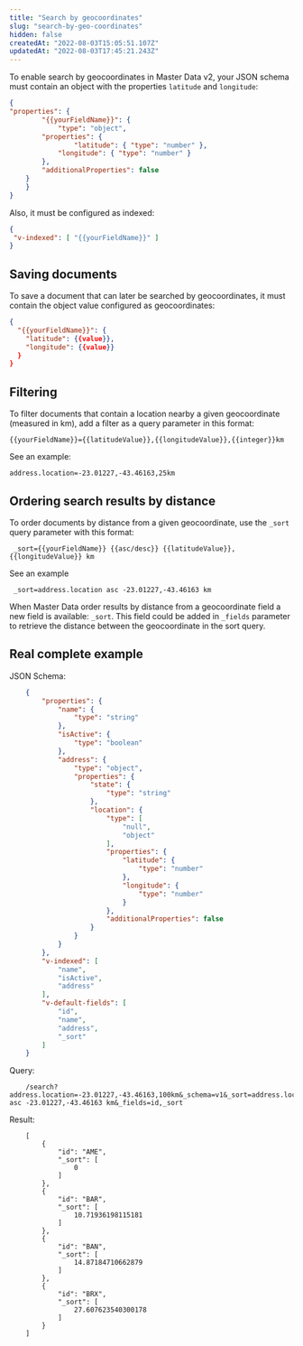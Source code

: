```yaml
---
title: "Search by geocoordinates"
slug: "search-by-geo-coordinates"
hidden: false
createdAt: "2022-08-03T15:05:51.107Z"
updatedAt: "2022-08-03T17:45:21.243Z"
---
```

To enable search by geocoordinates in Master Data v2, your JSON schema must contain an object with the properties `latitude` and `longitude`:
```json
{
"properties": {
    	"{{yourFieldName}}": {
    		"type": "object",
		"properties": {
    			"latitude": { "type": "number" },
			"longitude": { "type": "number" }
		},
		"additionalProperties": false
	}
    }
}
```    
    
Also, it must be configured as indexed:
```json
{
 "v-indexed": [ "{{yourFieldName}}" ]
}
```
    
## Saving documents

To save a document that can later be searched by geocoordinates, it must contain the object value configured as geocoordinates:

```json
{
  "{{yourFieldName}}": {
    "latitude": {{value}},
    "longitude": {{value}}
  }
}
```
   
## Filtering

To filter documents that contain a location nearby a given geocoordinate (measured in km), add a filter as a query parameter in this format:
``` 
{{yourFieldName}}={{latitudeValue}},{{longitudeValue}},{{integer}}km
 ```

See an example:
```
address.location=-23.01227,-43.46163,25km
```
 
## Ordering search results by distance
 
To order documents by distance from a given geocoordinate, use the `_sort` query parameter with this format:
``` 
 _sort={{yourFieldName}} {{asc/desc}} {{latitudeValue}},{{longitudeValue}} km
 ```

See an example
```
 _sort=address.location asc -23.01227,-43.46163 km
```
  
When Master Data order results by distance from a geocoordinate field a new field is available: `_sort`. This field could be added in `_fields` parameter to retrieve the distance between the geocoordinate in the sort query.


## Real complete example

JSON Schema:
```json
    {
		"properties": {
			"name": {
				"type": "string"
			},
			"isActive": {
				"type": "boolean"
			},
			"address": {
				"type": "object",
				"properties": {
					"state": {
						"type": "string"
					},
					"location": {
						"type": [
							"null",
							"object"
						],
						"properties": {
							"latitude": {
								"type": "number"
							},
							"longitude": {
								"type": "number"
							}
						},
						"additionalProperties": false
					}
				}
			}
		},
		"v-indexed": [
			"name",
			"isActive",
			"address"
		],
		"v-default-fields": [
			"id",
			"name",
			"address",
			"_sort"
		]
	}
```

Query:
```
    /search?address.location=-23.01227,-43.46163,100km&_schema=v1&_sort=address.location asc -23.01227,-43.46163 km&_fields=id,_sort
```
    
Result:
```
    [
    	{
    		"id": "AME",
    		"_sort": [
    			0
    		]
    	},
    	{
    		"id": "BAR",
    		"_sort": [
    			10.71936198115181
    		]
    	},
    	{
    		"id": "BAN",
    		"_sort": [
    			14.87184710662879
    		]
    	},
    	{
    		"id": "BRX",
    		"_sort": [
    			27.607623540300178
    		]
    	}
    ]
```